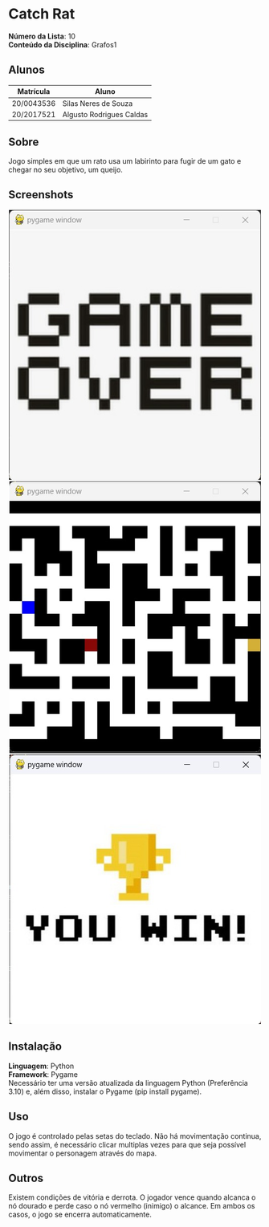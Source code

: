 # Catch Rat

**Número da Lista**: 10<br>
**Conteúdo da Disciplina**: Grafos1<br>

## Alunos
|Matrícula | Aluno |
| -- | -- |
| 20/0043536  |  Silas Neres de Souza|
| 20/2017521  |  Algusto Rodrigues Caldas |

## Sobre 
Jogo simples em que um rato usa um labirinto para fugir de um gato e chegar no seu objetivo, um queijo.

## Screenshots

<div align="center">
        <img src="./assets/GameOverScreen.jpeg" alt="print">
        <img src="./assets/GameScreen.jpeg" alt="print">
        <img src="./assets/YouWinScreen.jpeg" alt="print">
</div>

## Instalação 
**Linguagem**: Python<br>
**Framework**: Pygame<br>
Necessário ter uma versão atualizada da linguagem Python (Preferência 3.10) e, além disso, instalar o Pygame (pip install pygame). 

## Uso 
O jogo é controlado pelas setas do teclado. Não há movimentação continua, sendo assim, é necessário clicar multiplas vezes para que seja possível movimentar o personagem através do mapa.

## Outros 
Existem condições de vitória e derrota. O jogador vence quando alcanca o nó dourado e perde caso o nó vermelho (inimigo) o alcance. Em ambos os casos, o jogo se encerra automaticamente. 
